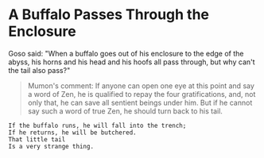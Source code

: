 # A Buffalo Passes Through the Enclosure

Goso said: "When a buffalo goes out of his enclosure to the edge of the abyss, his horns and his head and his hoofs all pass through, but why can't the tail also pass?"

> Mumon's comment: If anyone can open one eye at this point and say a word of Zen, he is qualified to repay the four gratifications, and, not only that, he can save all sentient beings under him. But if he cannot say such a word of true Zen, he should turn back to his tail.

```
If the buffalo runs, he will fall into the trench;
If he returns, he will be butchered.
That little tail
Is a very strange thing.
```
